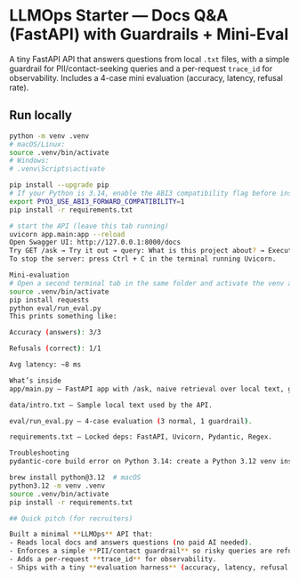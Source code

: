 # LLMOps Starter — Docs Q&A (FastAPI) with Guardrails + Mini-Eval

A tiny FastAPI API that answers questions from local `.txt` files, with a simple guardrail for PII/contact-seeking queries and a per-request `trace_id` for observability. Includes a 4-case mini evaluation (accuracy, latency, refusal rate).

## Run locally

```bash
python -m venv .venv
# macOS/Linux:
source .venv/bin/activate
# Windows:
# .venv\Scripts\activate

pip install --upgrade pip
# If your Python is 3.14, enable the ABI3 compatibility flag before install:
export PYO3_USE_ABI3_FORWARD_COMPATIBILITY=1
pip install -r requirements.txt

# start the API (leave this tab running)
uvicorn app.main:app --reload
Open Swagger UI: http://127.0.0.1:8000/docs
Try GET /ask → Try it out → query: What is this project about? → Execute.
To stop the server: press Ctrl + C in the terminal running Uvicorn.

Mini-evaluation
# Open a second terminal tab in the same folder and activate the venv again:
source .venv/bin/activate
pip install requests
python eval/run_eval.py
This prints something like:

Accuracy (answers): 3/3

Refusals (correct): 1/1

Avg latency: ~8 ms

What’s inside
app/main.py — FastAPI app with /ask, naive retrieval over local text, guardrail regex for PII/contact, latency timing, and trace_id.

data/intro.txt — Sample local text used by the API.

eval/run_eval.py — 4-case evaluation (3 normal, 1 guardrail).

requirements.txt — Locked deps: FastAPI, Uvicorn, Pydantic, Regex.

Troubleshooting
pydantic-core build error on Python 3.14: create a Python 3.12 venv instead:

brew install python@3.12  # macOS
python3.12 -m venv .venv
source .venv/bin/activate
pip install -r requirements.txt

## Quick pitch (for recruiters)

Built a minimal **LLMOps** API that:
- Reads local docs and answers questions (no paid AI needed).
- Enforces a simple **PII/contact guardrail** so risky queries are refused.
- Adds a per-request **trace_id** for observability.
- Ships with a tiny **evaluation harness** (accuracy, latency, refusal rate) so changes can be tested.
